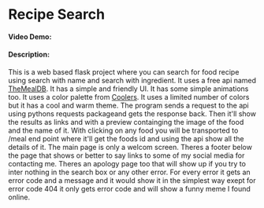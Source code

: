 # Recipe Search

#### Video Demo: <URL HERE>

#### Description:

This is a web based flask project where you can search for food recipe using search with name and search with ingredient. It uses a free api named [TheMealDB](https://www.themealdb.com/api.php). It has a simple and friendly UI. It has some simple animations too. It uses a color palette from [Coolers](https://www.coolers.co). It uses a limited number of colors but it has a cool and warm theme. The program sends a request to the api using pythons requests packageand gets the response back. Then it'll show the results as links and with a preview containging the image of the food and the name of it. With clicking on any food you will be transported to /meal end point where it'll get the foods id and using the api show all the details of it. The main page is only a welcom screen. Theres a footer below the page that shows or better to say links to some of my social media for contacting me. Theres an apology page too that will show up if you try to inter nothing in the search box or any other error. For every error it gets an error code and a message and it would show it in the simplest way exept for error code 404 it only gets error code and will show a funny meme I found online.
